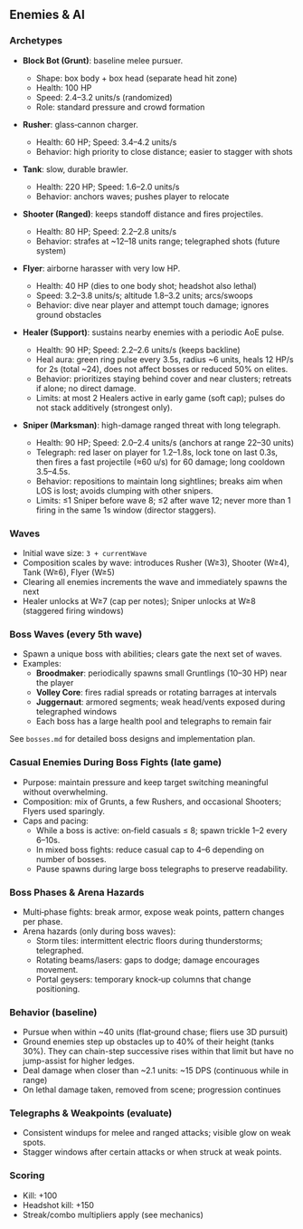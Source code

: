 ## Enemies & AI

### Archetypes
- **Block Bot (Grunt)**: baseline melee pursuer.
  - Shape: box body + box head (separate head hit zone)
  - Health: 100 HP
  - Speed: 2.4–3.2 units/s (randomized)
  - Role: standard pressure and crowd formation

- **Rusher**: glass‑cannon charger.
  - Health: 60 HP; Speed: 3.4–4.2 units/s
  - Behavior: high priority to close distance; easier to stagger with shots

- **Tank**: slow, durable brawler.
  - Health: 220 HP; Speed: 1.6–2.0 units/s
  - Behavior: anchors waves; pushes player to relocate

- **Shooter (Ranged)**: keeps standoff distance and fires projectiles.
  - Health: 80 HP; Speed: 2.2–2.8 units/s
  - Behavior: strafes at ~12–18 units range; telegraphed shots (future system)

- **Flyer**: airborne harasser with very low HP.
  - Health: 40 HP (dies to one body shot; headshot also lethal)
  - Speed: 3.2–3.8 units/s; altitude 1.8–3.2 units; arcs/swoops
  - Behavior: dive near player and attempt touch damage; ignores ground obstacles

- **Healer (Support)**: sustains nearby enemies with a periodic AoE pulse.
  - Health: 90 HP; Speed: 2.2–2.6 units/s (keeps backline)
  - Heal aura: green ring pulse every 3.5s, radius ~6 units, heals 12 HP/s for 2s (total ~24), does not affect bosses or reduced 50% on elites.
  - Behavior: prioritizes staying behind cover and near clusters; retreats if alone; no direct damage.
  - Limits: at most 2 Healers active in early game (soft cap); pulses do not stack additively (strongest only).

- **Sniper (Marksman)**: high-damage ranged threat with long telegraph.
  - Health: 90 HP; Speed: 2.0–2.4 units/s (anchors at range 22–30 units)
  - Telegraph: red laser on player for 1.2–1.8s, lock tone on last 0.3s, then fires a fast projectile (≈60 u/s) for 60 damage; long cooldown 3.5–4.5s.
  - Behavior: repositions to maintain long sightlines; breaks aim when LOS is lost; avoids clumping with other snipers.
  - Limits: ≤1 Sniper before wave 8; ≤2 after wave 12; never more than 1 firing in the same 1s window (director staggers).

### Waves
- Initial wave size: `3 + currentWave`
- Composition scales by wave: introduces Rusher (W≥3), Shooter (W≥4), Tank (W≥6), Flyer (W≥5)
- Clearing all enemies increments the wave and immediately spawns the next
 - Healer unlocks at W≥7 (cap per notes); Sniper unlocks at W≥8 (staggered firing windows)

### Boss Waves (every 5th wave)
- Spawn a unique boss with abilities; clears gate the next set of waves.
- Examples:
  - **Broodmaker**: periodically spawns small Gruntlings (10–30 HP) near the player
  - **Volley Core**: fires radial spreads or rotating barrages at intervals
  - **Juggernaut**: armored segments; weak head/vents exposed during telegraphed windows
  - Each boss has a large health pool and telegraphs to remain fair
  
See `bosses.md` for detailed boss designs and implementation plan.

### Casual Enemies During Boss Fights (late game)
- Purpose: maintain pressure and keep target switching meaningful without overwhelming.
- Composition: mix of Grunts, a few Rushers, and occasional Shooters; Flyers used sparingly.
- Caps and pacing:
  - While a boss is active: on‑field casuals ≤ 8; spawn trickle 1–2 every 6–10s.
  - In mixed boss fights: reduce casual cap to 4–6 depending on number of bosses.
  - Pause spawns during large boss telegraphs to preserve readability.

### Boss Phases & Arena Hazards
- Multi‑phase fights: break armor, expose weak points, pattern changes per phase.
- Arena hazards (only during boss waves):
  - Storm tiles: intermittent electric floors during thunderstorms; telegraphed.
  - Rotating beams/lasers: gaps to dodge; damage encourages movement.
  - Portal geysers: temporary knock‑up columns that change positioning.

### Behavior (baseline)
- Pursue when within ~40 units (flat‑ground chase; fliers use 3D pursuit)
- Ground enemies step up obstacles up to 40% of their height (tanks 30%). They can chain-step successive rises within that limit but have no jump-assist for higher ledges.
- Deal damage when closer than ~2.1 units: ~15 DPS (continuous while in range)
- On lethal damage taken, removed from scene; progression continues

### Telegraphs & Weakpoints (evaluate)
- Consistent windups for melee and ranged attacks; visible glow on weak spots.
- Stagger windows after certain attacks or when struck at weak points.

### Scoring
- Kill: +100
- Headshot kill: +150
- Streak/combo multipliers apply (see mechanics)


